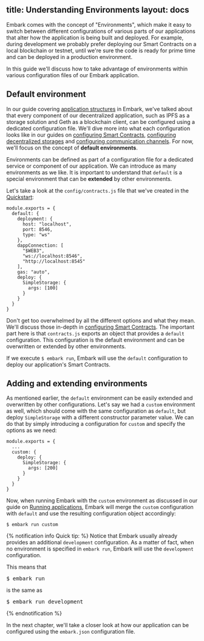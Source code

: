 title: Understanding Environments
layout: docs
---

Embark comes with the concept of "Environments", which make it easy to switch between different configurations of various parts of our applications that alter how the application is being built and deployed. For example, during development we probably prefer deploying our Smart Contracts on a local blockchain or testnet, until we're sure the code is ready for prime time and can be deployed in a production environment.

In this guide we'll discuss how to take advantage of environments within various configuration files of our Embark application.

## Default environment

In our guide covering [application structures](structure.html) in Embark, we've talked about that every component of our decentralized application, such as IPFS as a storage solution and Geth as a blockchain client, can be configured using a dedicated configuration file. We'll dive more into what each configuration looks like in our guides on [configuring Smart Contracts](contracts_configuration.html), [configuring decentralized storages](storage_configuration.html) and [configuring communication channels](messages_configuration.html). For now, we'll focus on the concept of **default environments**.

Environments can be defined as part of a configuration file for a dedicated service or component of our application. We can introduce as many environments as we like. It is important to understand that `default` is a special environment that can be **extended** by other environments.

Let's take a look at the `config/contracts.js` file that we've created in the [Quickstart](quick_start.html):

```
module.exports = {
  default: {
    deployment: {
      host: "localhost",
      port: 8546,
      type: "ws"
    },
    dappConnection: [
      "$WEB3",
      "ws://localhost:8546",
      "http://localhost:8545"
    ],
    gas: "auto",
    deploy: {
      SimpleStorage: {
        args: [100]
      }
    }
  }
}
```

Don't get too overwhelmed by all the different options and what they mean. We'll discuss those in-depth in [configuring Smart Contracts](contracts_configuration.html). The important part here is that `contracts.js` exports an object that provides a `default` configuration. This configuration is the default environment and can be overwritten or extended by other environments. 

If we execute `$ embark run`, Embark will use the `default` configuration to deploy our application's Smart Contracts.

## Adding and extending environments

As mentioned earlier, the `default` environment can be easily extended and overwritten by other configurations. Let's say we had a `custom` environment as well, which should come with the same configuration as `default`, but deploy `SimpleStorage` with a different constructor parameter value. We can do that by simply introducing a configuration for `custom` and specify the options as we need:

```
module.exports = {
  ...
  custom: {
    deploy: {
      SimpleStorage: {
        args: [200]
      }
    }
  }
}
```

Now, when running Embark with the `custom` environment as discussed in our guide on [Running applications](/docs/running_apps.html#Switching-environments), Embark will merge the `custom` configuration with `default` and use the resulting configuration object accordingly:

```
$ embark run custom
```

{% notification info Quick tip: %}
Notice that Embark usually already provides an additional `development` configuration. As a matter of fact, when no environment is specified in `embark run`, Embark will use the `development` configuration. 

This means that

<pre>$ embark run</pre>

is the same as

<pre>$ embark run development</pre>

{% endnotification %}

In the next chapter, we'll take a closer look at how our application can be configured using the `embark.json` configuration file.
